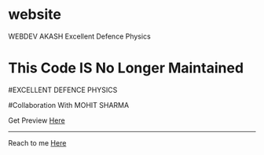 # website
WEBDEV AKASH Excellent Defence Physics
<h1>This Code IS No Longer Maintained</h1>
#EXCELLENT DEFENCE PHYSICS

#Collaboration With MOHIT SHARMA

Get Preview <a href="https://akashkinhaak.github.io/website/">Here</a> 
<hr>
Reach to me <a href="https://github.com/akashkinhaak">Here </a>

